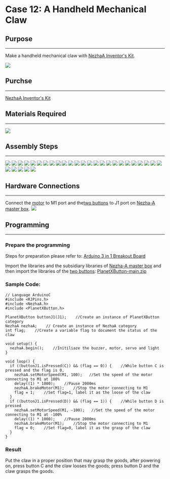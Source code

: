 # Case 12: A Handheld Mechanical Claw

## Purpose
---
Make a handheld mechanical claw with [NezhaA Inventor's Kit](https://shop.elecfreaks.com/products/elecfreaks-arduino-36-in-1-nezha-a-inventors-kit?_pos=2&_sid=e1dfa3343&_ss=r).

![](./images/neza-a-case-12-01.png)

## Purchse
---
 [NezhaA Inventor's Kit](https://shop.elecfreaks.com/products/elecfreaks-arduino-36-in-1-nezha-a-inventors-kit?_pos=2&_sid=e1dfa3343&_ss=r)

## Materials Required
---
![](./images/neza-a-case-12-02.png)

## Assembly Steps
---
![](./images/neza-a-step-12-01.png)
![](./images/neza-a-step-12-02.png)
![](./images/neza-a-step-12-03.png)
![](./images/neza-a-step-12-04.png)
![](./images/neza-a-step-12-05.png)
![](./images/neza-a-step-12-06.png)
![](./images/neza-a-step-12-07.png)
![](./images/neza-a-step-12-08.png)
![](./images/neza-a-step-12-09.png)
![](./images/neza-a-step-12-10.png)
![](./images/neza-a-step-12-11.png)
![](./images/neza-a-step-12-12.png)
![](./images/neza-a-step-12-13.png)
![](./images/neza-a-step-12-14.png)
![](./images/neza-a-step-12-15.png)
![](./images/neza-a-step-12-16.png)
![](./images/neza-a-step-12-17.png)
![](./images/neza-a-step-12-18.png)
![](./images/neza-a-step-12-19.png)
![](./images/neza-a-step-12-20.png)
![](./images/neza-a-step-12-21.png)
![](./images/neza-a-step-12-22.png)
![](./images/neza-a-step-12-23.png)
![](./images/neza-a-step-12-24.png)
![](./images/neza-a-step-12-25.png)
![](./images/neza-a-step-12-26.png)
![](./images/neza-a-step-12-27.png)
![](./images/neza-a-step-12-28.png)
![](./images/neza-a-step-12-29.png)
![](./images/neza-a-step-12-30.png)

## Hardware Connections
---
Connect the [motor](https://www.elecfreaks.com/geekservo-motor-2kg-compatible-with-lego.html) to M1 port and the[two buttons](https://www.elecfreaks.com/planetx-button.html) to J1 port on [Nezha-A master box](https://www.elecfreaks.com/arduino-3-in-1-master-control-box.html). 
![](./images/neza-a-case-07-03.png)

## Programming
---
### Prepare the programming

Steps for preparation please refer to: [Arduino 3 in 1 Breakout Board](https://www.elecfreaks.com/learn-en/Arduino-3-in-1-box/Arduino-3-in-1-box.html)

Import the libraries and the subsidiary libraries of [Nezha-A master box](https://www.elecfreaks.com/arduino-3-in-1-master-control-box.html) and then import the libraries of the [two buttons](https://www.elecfreaks.com/planetx-button.html): [PlanetXButton-main.zip](https://github.com/elecfreaks/PlanetXButton/archive/refs/heads/main.zip)

### Sample Code: 

```
// Language ArduinoC
#include <RJPins.h>
#include <NezhaA.h>
#include <PlanetXButton.h>

PlanetXButton buttonJ1(J1);    //Create an instance of PlanetXButton category
NezhaA nezhaA;    // Create an instance of NezhaA category
int flag;    //Create a variable flag to document the status of the claw

void setup() {
  nezhaA.begin();    //Initiliaze the buzzer, motor, servo and light
}

void loop() {
  if ((buttonJ1.isPressed(C)) && (flag == 0)) {    //While button C is pressed and the flag is 0,
    nezhaA.setMotorSpeed(M1, 100);   //Set the speed of the motor connecting to M1 at 100%
    delay((1) * 1000);    //Pause 2000ms
    nezhaA.brakeMotor(M1);    //Stop the motor connecting to M1
    flag = 1;    //Set flag=1, label it as the loose of the claw
  }
  if ((buttonJ1.isPressed(D)) && (flag == 1)) {    //While button D is pressed
    nezhaA.setMotorSpeed(M1, -100);   //Set the speed of the motor connecting to M1 at -100%
    delay((1) * 1000);    //Pause 2000ms
    nezhaA.brakeMotor(M1);    //Stop the motor connecting to M1
    flag = 0;    //Set flag=0, label it as the grasp of the claw
  }
}
```

### Result
Put the claw in a proper position that may grasp the goods, after powering on, press button C and the claw looses the goods; press button D and the claw grasps the goods. 
